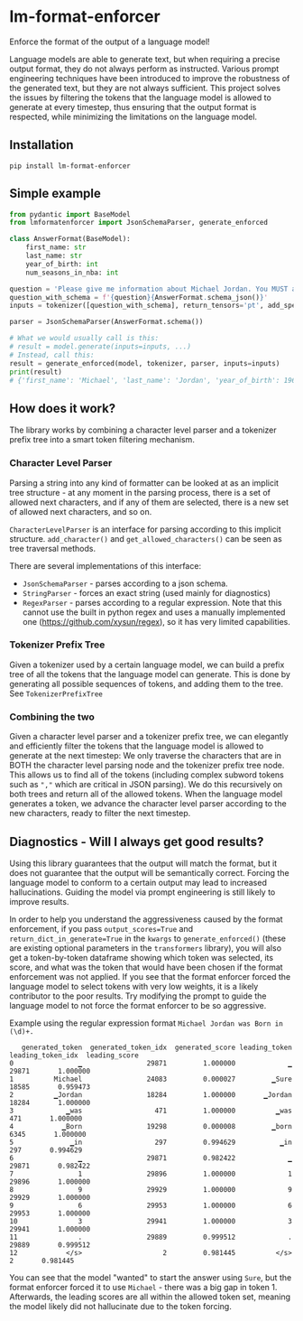 # lm-format-enforcer
Enforce the format of the output of a language model!

Language models are able to generate text, but when requiring a precise output format, they do not always perform as instructed.
Various prompt engineering techniques have been introduced to improve the robustness of the generated text, but they are not always sufficient.
This project solves the issues by filtering the tokens that the language model is allowed to generate at every timestep, thus ensuring that the output format is respected, while minimizing the limitations on the language model.

## Installation
```pip install lm-format-enforcer```

## Simple example
```python
from pydantic import BaseModel
from lmformatenforcer import JsonSchemaParser, generate_enforced

class AnswerFormat(BaseModel):
    first_name: str
    last_name: str
    year_of_birth: int
    num_seasons_in_nba: int

question = 'Please give me information about Michael Jordan. You MUST answer using the following json schema: '
question_with_schema = f'{question}{AnswerFormat.schema_json()}'
inputs = tokenizer([question_with_schema], return_tensors='pt', add_special_tokens=False, return_token_type_ids=False).to(device)

parser = JsonSchemaParser(AnswerFormat.schema())

# What we would usually call is this:
# result = model.generate(inputs=inputs, ...)
# Instead, call this: 
result = generate_enforced(model, tokenizer, parser, inputs=inputs)
print(result)
# {'first_name': 'Michael', 'last_name': 'Jordan', 'year_of_birth': 1963, 'num_seasons_in_nba': 15}
```

## How does it work?

The library works by combining a character level parser and a tokenizer prefix tree into a smart token filtering mechanism.

### Character Level Parser

Parsing a string into any kind of formatter can be looked at as an implicit tree structure - at any moment in the parsing process, there is a set of allowed next characters, and if any of them are selected, there is a new set of allowed next characters, and so on.

```CharacterLevelParser``` is an interface for parsing according to this implicit structure. ```add_character()``` and ```get_allowed_characters()``` can be seen as tree traversal methods.

There are several implementations of this interface:
- ```JsonSchemaParser``` - parses according to a json schema. 
- ```StringParser``` - forces an exact string (used mainly for diagnostics)
- ```RegexParser``` - parses according to a regular expression. Note that this cannot use the built in python regex and uses a manually implemented one (https://github.com/xysun/regex), so it has very limited capabilities.
### Tokenizer Prefix Tree

Given a tokenizer used by a certain language model, we can build a prefix tree of all the tokens that the language model can generate. This is done by generating all possible sequences of tokens, and adding them to the tree.
See ```TokenizerPrefixTree```

### Combining the two

Given a character level parser and a tokenizer prefix tree, we can elegantly and efficiently filter the tokens that the language model is allowed to generate at the next timestep:
We only traverse the characters that are in BOTH the character level parsing node and the tokenizer prefix tree node. This allows us to find all of the tokens (including complex subword tokens such as ```","``` which are critical in JSON parsing).
We do this recursively on both trees and return all of the allowed tokens. When the language model generates a token, we advance the character level parser according to the new characters, ready to filter the next timestep.


## Diagnostics - Will I always get good results?

Using this library guarantees that the output will match the format, but it does not guarantee that the output will be semantically correct. Forcing the language model to conform to a certain output may lead to increased hallucinations. Guiding the model via prompt engineering is still likely to improve results.

In order to help you understand the aggressiveness caused by the format enforcement, if you pass ```output_scores=True``` and ```return_dict_in_generate=True``` in the ```kwargs``` to ```generate_enforced()``` (these are existing optional parameters in the ```transformers``` library), you will also get a token-by-token dataframe showing which token was selected, its score, and what was the token that would have been chosen if the format enforcement was not applied. If you see that the format enforcer forced the language model to select tokens with very low weights, it is a likely contributor to the poor results. Try modifying the prompt to guide the language model to not force the format enforcer to be so aggressive.

Example using the regular expression format ```Michael Jordan was Born in (\d)+.```
```
   generated_token  generated_token_idx  generated_score leading_token  leading_token_idx  leading_score
0                ▁                29871         1.000000             ▁              29871       1.000000
1          Michael                24083         0.000027         ▁Sure              18585       0.959473
2          ▁Jordan                18284         1.000000       ▁Jordan              18284       1.000000
3             ▁was                  471         1.000000          ▁was                471       1.000000
4            ▁Born                19298         0.000008         ▁born               6345       1.000000
5              ▁in                  297         0.994629           ▁in                297       0.994629
6                ▁                29871         0.982422             ▁              29871       0.982422
7                1                29896         1.000000             1              29896       1.000000
8                9                29929         1.000000             9              29929       1.000000
9                6                29953         1.000000             6              29953       1.000000
10               3                29941         1.000000             3              29941       1.000000
11               .                29889         0.999512             .              29889       0.999512
12            </s>                    2         0.981445          </s>                  2       0.981445
```

You can see that the model "wanted" to start the answer using ```Sure```, but the format enforcer forced it to use ```Michael``` - there was a big gap in token 1. Afterwards, the leading scores are all within the allowed token set, meaning the model likely did not hallucinate due to the token forcing.